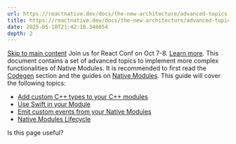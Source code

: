 ```yaml
---
url: https://reactnative.dev/docs/the-new-architecture/advanced-topics-modules
title: https://reactnative.dev/docs/the-new-architecture/advanced-topics-modules
date: 2025-05-10T21:42:18.348054
depth: 2
---
```


[Skip to main content](https://reactnative.dev/docs/the-new-architecture/advanced-topics-modules#__docusaurus_skipToContent_fallback)
Join us for React Conf on Oct 7-8. [Learn more](https://conf.react.dev).
This document contains a set of advanced topics to implement more complex functionalities of Native Modules. It is recommended to first read the [Codegen](https://reactnative.dev/docs/the-new-architecture/what-is-codegen) section and the guides on [Native Modules](https://reactnative.dev/docs/turbo-native-modules-introduction).
This guide will cover the following topics:
  * [Add custom C++ types to your C++ modules](https://reactnative.dev/docs/the-new-architecture/custom-cxx-types)
  * [Use Swift in your Module](https://reactnative.dev/docs/next/the-new-architecture/turbo-modules-with-swift)
  * [Emit custom events from your Native Modules](https://reactnative.dev/docs/next/the-new-architecture/native-modules-custom-events)
  * [Native Modules Lifecycle](https://reactnative.dev/docs/next/the-new-architecture/native-modules-lifecycle)


Is this page useful?


